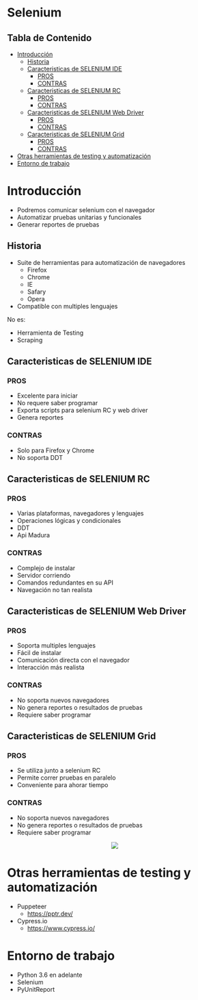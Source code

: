 # Selenium <!-- omit in toc -->

## Tabla de Contenido<!-- omit in toc -->
- [Introducción](#introducción)
  - [Historia](#historia)
  - [Caracteristicas de SELENIUM IDE](#caracteristicas-de-selenium-ide)
    - [PROS](#pros)
    - [CONTRAS](#contras)
  - [Caracteristicas de SELENIUM RC](#caracteristicas-de-selenium-rc)
    - [PROS](#pros-1)
    - [CONTRAS](#contras-1)
  - [Caracteristicas de SELENIUM Web Driver](#caracteristicas-de-selenium-web-driver)
    - [PROS](#pros-2)
    - [CONTRAS](#contras-2)
  - [Caracteristicas de SELENIUM Grid](#caracteristicas-de-selenium-grid)
    - [PROS](#pros-3)
    - [CONTRAS](#contras-3)
- [Otras herramientas de testing y automatización](#otras-herramientas-de-testing-y-automatización)
- [Entorno de trabajo](#entorno-de-trabajo)

# Introducción

* Podremos comunicar selenium con el navegador
* Automatizar pruebas unitarias y funcionales
* Generar reportes de pruebas

## Historia

* Suite de herramientas para automatización de navegadores
  * Firefox
  * Chrome
  * IE
  * Safary
  * Opera
* Compatible con multiples lenguajes

No es:

* Herramienta de Testing
* Scraping

## Caracteristicas de SELENIUM IDE

### PROS 
* Excelente para iniciar
* No requere saber programar
* Exporta scripts para selenium RC y web driver
* Genera reportes

### CONTRAS
* Solo para Firefox y Chrome
* No soporta DDT

## Caracteristicas de SELENIUM RC

### PROS 
* Varias plataformas, navegadores y lenguajes
* Operaciones lógicas y condicionales
* DDT
* Api Madura

### CONTRAS
* Complejo de instalar
* Servidor corriendo
* Comandos redundantes en su API
* Navegación no tan realista

## Caracteristicas de SELENIUM Web Driver

### PROS 
* Soporta multiples lenguajes
* Fácil de instalar
* Comunicación directa con el navegador
* Interacción más realista

### CONTRAS
* No soporta nuevos navegadores
* No genera reportes o resultados de pruebas
* Requiere saber programar

## Caracteristicas de SELENIUM Grid

### PROS 
* Se utiliza junto a selenium RC
* Permite correr pruebas en paralelo
* Conveniente para ahorar tiempo

### CONTRAS
* No soporta nuevos navegadores
* No genera reportes o resultados de pruebas
* Requiere saber programar

<div align="center">
  <img src="img/celery.webp">
</div>

# Otras herramientas de testing y automatización

* Puppeteer
  * https://pptr.dev/
* Cypress.io
  * https://www.cypress.io/

# Entorno de trabajo
* Python 3.6 en adelante
* Selenium
* PyUnitReport

